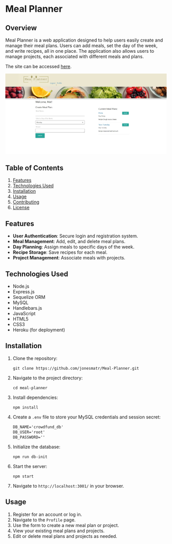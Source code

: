 
# Meal Planner

## Overview

Meal Planner is a web application designed to help users easily create and manage their meal plans. Users can add meals, set the day of the week, and write recipes, all in one place. The application also allows users to manage projects, each associated with different meals and plans.

The site can be accessed [here](https://github.com/jonesmatr/Meal-Planner.git).

![Meal Planner](./public/img/Website-Screenshot.jpg)

## Table of Contents

1. [Features](#features)
2. [Technologies Used](#technologies-used)
3. [Installation](#installation)
4. [Usage](#usage)
5. [Contributing](#contributing)
6. [License](#license)

## Features

- **User Authentication**: Secure login and registration system.
- **Meal Management**: Add, edit, and delete meal plans.
- **Day Planning**: Assign meals to specific days of the week.
- **Recipe Storage**: Save recipes for each meal.
- **Project Management**: Associate meals with projects.

## Technologies Used

- Node.js
- Express.js
- Sequelize ORM
- MySQL
- Handlebars.js
- JavaScript
- HTML5
- CSS3
- Heroku (for deployment)

## Installation

1. Clone the repository:

    ```
    git clone https://github.com/jonesmatr/Meal-Planner.git
    ```

2. Navigate to the project directory:

    ```
    cd meal-planner
    ```

3. Install dependencies:

    ```
    npm install
    ```

4. Create a `.env` file to store your MySQL credentials and session secret:

    ```
    DB_NAME='crowdfund_db'
    DB_USER='root'
    DB_PASSWORD=''
    ```

5. Initialize the database:

    ```
    npm run db-init
    ```

6. Start the server:

    ```
    npm start
    ```

7. Navigate to `http://localhost:3001/` in your browser.

## Usage

1. Register for an account or log in.
2. Navigate to the `Profile` page.
3. Use the form to create a new meal plan or project.
4. View your existing meal plans and projects.
5. Edit or delete meal plans and projects as needed.
